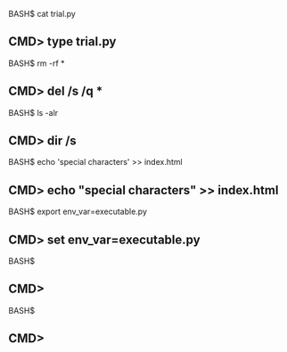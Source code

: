 BASH$ cat trial.py

CMD> type trial.py
--------------------------------------
BASH$ rm -rf *

CMD> del /s /q *
--------------------------------------
BASH$ ls -alr

CMD> dir /s
--------------------------------------
BASH$ echo 'special characters' >> index.html

CMD> echo "special characters" >> index.html
--------------------------------------
BASH$ export env_var=executable.py

CMD> set env_var=executable.py
--------------------------------------
BASH$

CMD>
--------------------------------------
BASH$

CMD>
--------------------------------------
